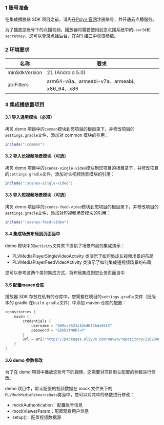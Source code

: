 ### 1 账号准备

在集成播放器 SDK 项目之前，请先在[Polyv 官网](http://www.polyv.net/)注册账号，并开通云点播服务。

为了播放您账号下的点播视频，播放器将需要使用到您点播系统中的`userId`和`secretKey`，您可以登录点播后台，在[API 接口](https://my.polyv.net/secure/setting/api)中获取参数。

### 2 环境要求

| 名称            | 要求                                       |
|---------------|------------------------------------------|
| minSdkVersion | 21 (Android 5.0)                         |
| abiFilters    | arm64-v8a、armeabi-v7a、armeabi、x86_64、x86 |

### 3 集成播放器项目

#### 3.1 导入通用模块（必须）

拷贝 demo 项目中的`common`模块到您项目的根目录下，并修改项目的`settings.gradle`文件，添加对 common 模块的引用：

```groovy
include(":common")
```

#### 3.2 导入长视频场景模块（可选）

拷贝 demo 项目中的`scenes-single-video`模块到您项目的根目录下，并修改项目的`settings.gradle`文件，添加对长视频场景模块的引用：

```groovy
include(":scenes-single-video")
```

#### 3.3 导入短视频场景模块（可选）

拷贝 demo 项目中的`scenes-feed-video`模块到您项目的根目录下，并修改项目的`settings.gradle`文件，添加对短视频场景模块的引用：

```groovy
include(":scenes-feed-video")
```

#### 3.4 集成场景布局到页面当中

demo 模块中的`activity`文件夹下提供了场景布局的集成演示：

- PLVMediaPlayerSingleVideoActivity 类演示了如何集成长视频场景的布局
- PLVMediaPlayerFeedVideoActivity 类演示了如何集成短视频场景的布局

您可以参考这两个类的集成方式，将布局集成到您业务页面当中

#### 3.5 配置maven仓库

播放器 SDK 存放在私有的仓库中，您需要在项目的`settings.gradle`文件（旧版本的 gradle 在`build.gradle`文件）中添加 maven 仓库的配置：

```kotlin
repositories {
    maven {
        credentials {
            username = "609cc5623a10edbf36da9615"
            password = "EbkbzTNHRJ=P"
        }
        url = uri("https://packages.aliyun.com/maven/repository/2102846-release-8EVsoM/")
    }
}
```

#### 3.6 demo 参数修改

为了在 demo 项目中播放您账号下的视频，您需要对项目默认配置的参数进行修改。

demo 项目中，默认配置的视频数据在 mock 文件夹下的`PLVMockMediaResourceData`类当中，您可以对其中的参数进行修改：
- mockAuthentication：配置账号信息
- mockViewerParam：配置观看用户信息
- setup()：配置视频数据源
